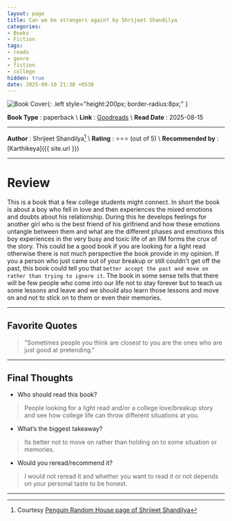 ```yaml
---
layout: page
title: Can we be strangers again? by Shrijeet Shandilya
categories:
- Books
- Fiction
tags:
- reads
- genre
- fiction
- college
hidden: true
date: 2025-09-10 21:30 +0530
---
```

![Book Cover](https://images-na.ssl-images-amazon.com/images/S/compressed.photo.goodreads.com/books/1741837999i/222911108.jpg){: .left style="height:200px; border-radius:8px;" }

**Book Type** : paperback \\
**Link** : [Goodreads](https://www.goodreads.com/book/show/222911108-can-we-be-strangers-again) \\
**Read Date** : 2025-08-15

---

**Author** : Shrijeet Shandilya[^wiki] \\
**Rating** : ⭐⭐⭐ (out of 5) \\
**Recommended by** : [Karthikeya]({{ site.url }})

---

# Review

This is a book that a few college students might connect. In short the book is about a boy who fell in love and then experiences the mixed emotions and doubts about his relationship. During this he develops feelings for another girl who is the best friend of his girlfriend and how these emotions untangle between them and what are the different phases and emotions this boy experiences in the very busy and toxic life of an IIM forms the crux of the story. This could be a good book if you are looking for a light read otherwise there is not much perspective the book provide in my opinion. If you a person who just came out of your breakup or still couldn't get off the past, this book could tell you that `better accept the past and move on rather than trying to ignore it`. The book in some sense tells that there will be few people who come into our life not to stay forever but to teach us some lessons and leave and we should also learn those lessons and move on and not to stick on to them or even their memories.

---

## Favorite Quotes

> "Sometimes people you think are closest to you are the ones who are just good at pretending."

---

## Final Thoughts

- Who should read this book?
> People looking for a light read and/or a college love/breakup story and see how college life can throw different situations at you.  
- What’s the biggest takeaway?
> Its better not to move on rather than holding on to some situation or memories.
- Would you reread/recommend it?
> I would not reread it and whether you want to read it or not depends on your personal taste to be honest.

---

[^wiki]: Courtesy [Penguin Random House page of Shrijeet Shandilya](https://www.penguin.co.in/book_author/shrijeet-shandilya/)